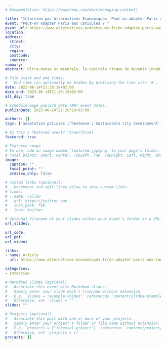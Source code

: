 ```yaml
---
# Documentation: https://wowchemy.com/docs/managing-content/

title: "Interview par Alternatives Économiques `Peut-on adapter Paris aux canicules ?`"
event: "Peut-on adapter Paris aux canicules ? "
event_url: https://www.alternatives-economiques.fr/on-adapter-paris-aux-canicules/00107259
location:
address:
  street:
  city:
  region:
  postcode:
  country:
summary:
abstract: Ultra-dense et minérale, la capitale risque de devenir inhabitable lors des vagues de chaleur estivales. La municipalité annonce des politiques d’adaptation plus ambitieuses, mais celles-ci doivent être complétées par des politiques régionales et nationales.

# Talk start and end times.
#   End time can optionally be hidden by prefixing the line with `#`.
date: 2023-06-14T21:20:19+02:00
date_end: 2023-06-14T21:20:19+02:00
all_day: true

# Schedule page publish date (NOT event date).
publishDate: 2023-06-14T21:20:19+02:00

authors: []
tags: ['adaptation policies','heatwave','Sustainable city development']

# Is this a featured event? (true/false)
featured: true

# Featured image
# To use, add an image named `featured.jpg/png` to your page's folder. 
# Focal points: Smart, Center, TopLeft, Top, TopRight, Left, Right, BottomLeft, Bottom, BottomRight.
image:
  caption: ""
  focal_point: ""
  preview_only: false

# Custom links (optional).
#   Uncomment and edit lines below to show custom links.
# links:
# - name: Follow
#   url: https://twitter.com
#   icon_pack: fab
#   icon: twitter

# Optional filename of your slides within your event's folder or a URL.
url_slides:

url_code:
url_pdf:
url_video:

links:
- name: Article
  url: https://www.alternatives-economiques.fr/on-adapter-paris-aux-canicules/00107259

categories:
- Interview

# Markdown Slides (optional).
#   Associate this event with Markdown slides.
#   Simply enter your slide deck's filename without extension.
#   E.g. `slides = "example-slides"` references `content/slides/example-slides.md`.
#   Otherwise, set `slides = ""`.
slides: ""

# Projects (optional).
#   Associate this post with one or more of your projects.
#   Simply enter your project's folder or file name without extension.
#   E.g. `projects = ["internal-project"]` references `content/project/deep-learning/index.md`.
#   Otherwise, set `projects = []`.
projects: []
---
```

